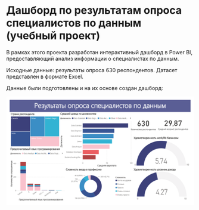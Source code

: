 # Дашборд по результатам опроса специалистов по данным (учебный проект)

В рамках этого проекта разработан интерактивный дашборд в Power BI, предоставляющий анализ информации о специалистах по данным.

Исходные данные: результаты опроса 630 респондентов. Датасет представлен в формате Excel.

Данные были подготовлены и на их основе создан дашборд:

![fig](images/Data_professional_survey_breakdown.png)
